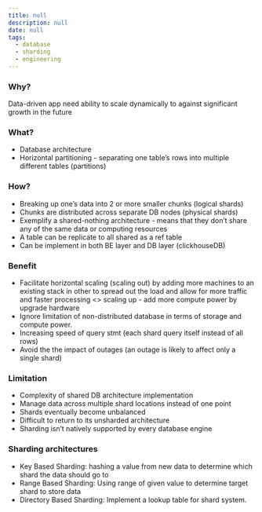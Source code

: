 ```yaml
---
title: null
description: null
date: null
tags:
  - database
  - sharding
  - engineering
---
```


### Why?

Data-driven app need ability to scale dynamically to against significant growth in the future

### What?

- Database architecture
- Horizontal partitioning - separating one table’s rows into multiple different tables (partitions)

### How?

- Breaking up one’s data into 2 or more smaller chunks (logical shards)
- Chunks are distributed across separate DB nodes (physical shards)
- Exemplify a shared-nothing architecture - means that they don’t share any of the same data or computing resources
- A table can be replicate to all shared as a ref table
- Can be implement in both BE layer and DB layer (clickhouseDB)

### Benefit

- Facilitate horizontal scaling (scaling out) by adding more machines to an existing stack in other to spread out the load and allow for more traffic and faster processing <> scaling up - add more compute power by upgrade hardware
- Ignore limitation of non-distributed database in terms of storage and compute power.
- Increasing speed of query stmt (each shard query itself instead of all rows)
- Avoid the the impact of outages (an outage is likely to affect only a single shard)

### Limitation

- Complexity of shared DB architecture implementation
- Manage data across multiple shard locations instead of one point
- Shards eventually become unbalanced
- Difficult to return to its unsharded architecture
- Sharding isn’t natively supported by every database engine

### Sharding architectures

- Key Based Sharding: hashing a value from new data to determine which shard the data should go to
- Range Based Sharding: Using range of given value to determine target shard to store data
- Directory Based Sharding: Implement a lookup table for shard system.
